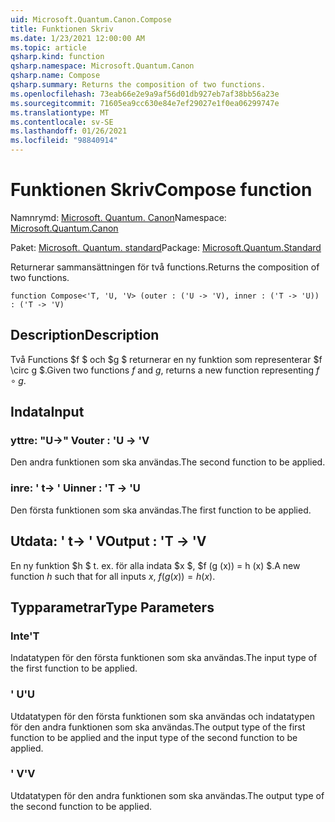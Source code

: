 ```yaml
---
uid: Microsoft.Quantum.Canon.Compose
title: Funktionen Skriv
ms.date: 1/23/2021 12:00:00 AM
ms.topic: article
qsharp.kind: function
qsharp.namespace: Microsoft.Quantum.Canon
qsharp.name: Compose
qsharp.summary: Returns the composition of two functions.
ms.openlocfilehash: 73eab66e2e9a9af56d01db927eb7af38bb56a23e
ms.sourcegitcommit: 71605ea9cc630e84e7ef29027e1f0ea06299747e
ms.translationtype: MT
ms.contentlocale: sv-SE
ms.lasthandoff: 01/26/2021
ms.locfileid: "98840914"
---
```

# <a name="compose-function"></a><span data-ttu-id="88210-102">Funktionen Skriv</span><span class="sxs-lookup"><span data-stu-id="88210-102">Compose function</span></span>

<span data-ttu-id="88210-103">Namnrymd: [Microsoft. Quantum. Canon](xref:Microsoft.Quantum.Canon)</span><span class="sxs-lookup"><span data-stu-id="88210-103">Namespace: [Microsoft.Quantum.Canon](xref:Microsoft.Quantum.Canon)</span></span>

<span data-ttu-id="88210-104">Paket: [Microsoft. Quantum. standard](https://nuget.org/packages/Microsoft.Quantum.Standard)</span><span class="sxs-lookup"><span data-stu-id="88210-104">Package: [Microsoft.Quantum.Standard](https://nuget.org/packages/Microsoft.Quantum.Standard)</span></span>


<span data-ttu-id="88210-105">Returnerar sammansättningen för två functions.</span><span class="sxs-lookup"><span data-stu-id="88210-105">Returns the composition of two functions.</span></span>

```qsharp
function Compose<'T, 'U, 'V> (outer : ('U -> 'V), inner : ('T -> 'U)) : ('T -> 'V)
```


## <a name="description"></a><span data-ttu-id="88210-106">Description</span><span class="sxs-lookup"><span data-stu-id="88210-106">Description</span></span>

<span data-ttu-id="88210-107">Två Functions $f $ och $g $ returnerar en ny funktion som representerar $f \circ g $.</span><span class="sxs-lookup"><span data-stu-id="88210-107">Given two functions $f$ and $g$, returns a new function representing $f \circ g$.</span></span>

## <a name="input"></a><span data-ttu-id="88210-108">Indata</span><span class="sxs-lookup"><span data-stu-id="88210-108">Input</span></span>

### <a name="outer--u---v"></a><span data-ttu-id="88210-109">yttre: "U->" V</span><span class="sxs-lookup"><span data-stu-id="88210-109">outer : 'U -> 'V</span></span>

<span data-ttu-id="88210-110">Den andra funktionen som ska användas.</span><span class="sxs-lookup"><span data-stu-id="88210-110">The second function to be applied.</span></span>


### <a name="inner--t---u"></a><span data-ttu-id="88210-111">inre: ' t-> ' U</span><span class="sxs-lookup"><span data-stu-id="88210-111">inner : 'T -> 'U</span></span>

<span data-ttu-id="88210-112">Den första funktionen som ska användas.</span><span class="sxs-lookup"><span data-stu-id="88210-112">The first function to be applied.</span></span>



## <a name="output--t---v"></a><span data-ttu-id="88210-113">Utdata: ' t-> ' V</span><span class="sxs-lookup"><span data-stu-id="88210-113">Output : 'T -> 'V</span></span>

<span data-ttu-id="88210-114">En ny funktion $h $ t. ex. för alla indata $x $, $f (g (x)) = h (x) $.</span><span class="sxs-lookup"><span data-stu-id="88210-114">A new function $h$ such that for all inputs $x$, $f(g(x)) = h(x)$.</span></span>

## <a name="type-parameters"></a><span data-ttu-id="88210-115">Typparametrar</span><span class="sxs-lookup"><span data-stu-id="88210-115">Type Parameters</span></span>

### <a name="t"></a><span data-ttu-id="88210-116">Inte</span><span class="sxs-lookup"><span data-stu-id="88210-116">'T</span></span>

<span data-ttu-id="88210-117">Indatatypen för den första funktionen som ska användas.</span><span class="sxs-lookup"><span data-stu-id="88210-117">The input type of the first function to be applied.</span></span>
### <a name="u"></a><span data-ttu-id="88210-118">' U</span><span class="sxs-lookup"><span data-stu-id="88210-118">'U</span></span>

<span data-ttu-id="88210-119">Utdatatypen för den första funktionen som ska användas och indatatypen för den andra funktionen som ska användas.</span><span class="sxs-lookup"><span data-stu-id="88210-119">The output type of the first function to be applied and the input type of the second function to be applied.</span></span>
### <a name="v"></a><span data-ttu-id="88210-120">' V</span><span class="sxs-lookup"><span data-stu-id="88210-120">'V</span></span>

<span data-ttu-id="88210-121">Utdatatypen för den andra funktionen som ska användas.</span><span class="sxs-lookup"><span data-stu-id="88210-121">The output type of the second function to be applied.</span></span>